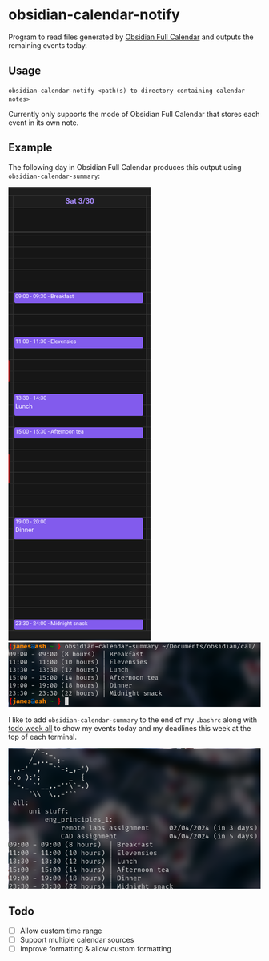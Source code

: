 # obsidian-calendar-notify

Program to read files generated by [Obsidian Full Calendar](https://davish.github.io/obsidian-full-calendar/) and outputs the remaining events today.

## Usage

`obsidian-calendar-notify <path(s) to directory containing calendar notes>`

Currently only supports the mode of Obsidian Full Calendar that stores each event in its own note.

## Example

The following day in Obsidian Full Calendar produces this output using `obsidian-calendar-summary`:

![Image of obsidian-full-calendar showing a list of events](img/full-calendar.png)
![Image of obsidian-calendar-summary listing the same events in the terminal](img/calendar-summary.png)

I like to add `obsidian-calendar-summary` to the end of my `.bashrc` along with [todo week all](https://github.com/Jachdich/todo-rs) to show my events today and my deadlines this week at the top of each terminal.

![Image of the top of my terminal, showing an ASCII art fish, the output of `todo-rs`, and the output of `obsidian-calendar-summary`](img/top.png)

## Todo

- [ ] Allow custom time range
- [ ] Support multiple calendar sources
- [ ] Improve formatting & allow custom formatting
